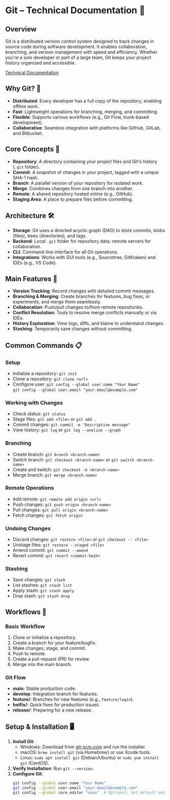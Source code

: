 # Git – Technical Documentation 🚀

## Overview
Git is a distributed version control system designed to track changes in source code during software development. It enables collaboration, branching, and version management with speed and efficiency. Whether you're a solo developer or part of a large team, Git keeps your project history organized and accessible.

[Technical Documentation](https://word.cloud.microsoft/open/onedrive/?docId=9CB24D6CEBEEB7F3%21s8656d34f5a8d4a4d8cdeb6bd8f09b62d&driveId=9cb24d6cebeeb7f3)

## Why Git? 🤔
- **Distributed**: Every developer has a full copy of the repository, enabling offline work.
- **Fast**: Lightweight operations for branching, merging, and committing.
- **Flexible**: Supports various workflows (e.g., Git Flow, trunk-based development).
- **Collaborative**: Seamless integration with platforms like GitHub, GitLab, and Bitbucket.

## Core Concepts 🧠
- **Repository**: A directory containing your project files and Git's history (`.git` folder).
- **Commit**: A snapshot of changes in your project, tagged with a unique SHA-1 hash.
- **Branch**: A parallel version of your repository for isolated work.
- **Merge**: Combines changes from one branch into another.
- **Remote**: A shared repository hosted online (e.g., GitHub).
- **Staging Area**: A place to prepare files before committing.

## Architecture 🛠️
- **Storage**: Git uses a directed acyclic graph (DAG) to store commits, blobs (files), trees (directories), and tags.
- **Backend**: Local `.git` folder for repository data; remote servers for collaboration.
- **CLI**: Command-line interface for all Git operations.
- **Integrations**: Works with GUI tools (e.g., Sourcetree, GitKraken) and IDEs (e.g., VS Code).

## Main Features 🌟
- **Version Tracking**: Record changes with detailed commit messages.
- **Branching & Merging**: Create branches for features, bug fixes, or experiments, and merge them seamlessly.
- **Collaboration**: Push/pull changes to/from remote repositories.
- **Conflict Resolution**: Tools to resolve merge conflicts manually or via IDEs.
- **History Exploration**: View logs, diffs, and blame to understand changes.
- **Stashing**: Temporarily save changes without committing.

## Common Commands 📋
### Setup
- Initialize a repository: `git init`
- Clone a repository: `git clone <url>`
- Configure user: `git config --global user.name "Your Name"`  
  `git config --global user.email "your.email@example.com"`

### Working with Changes
- Check status: `git status`
- Stage files: `git add <file>` or `git add .`
- Commit changes: `git commit -m "Descriptive message"`
- View history: `git log` or `git log --oneline --graph`

### Branching
- Create branch: `git branch <branch-name>`
- Switch branch: `git checkout <branch-name>` or `git switch <branch-name>`
- Create and switch: `git checkout -b <branch-name>`
- Merge branch: `git merge <branch-name>`

### Remote Operations
- Add remote: `git remote add origin <url>`
- Push changes: `git push origin <branch-name>`
- Pull changes: `git pull origin <branch-name>`
- Fetch changes: `git fetch origin`

### Undoing Changes
- Discard changes: `git restore <file>` or `git checkout -- <file>`
- Unstage files: `git restore --staged <file>`
- Amend commit: `git commit --amend`
- Revert commit: `git revert <commit-hash>`

### Stashing
- Save changes: `git stash`
- List stashes: `git stash list`
- Apply stash: `git stash apply`
- Drop stash: `git stash drop`

## Workflows 🔄
### Basic Workflow
1. Clone or initialize a repository.
2. Create a branch for your feature/bugfix.
3. Make changes, stage, and commit.
4. Push to remote.
5. Create a pull request (PR) for review.
6. Merge into the main branch.

### Git Flow
- **main**: Stable production code.
- **develop**: Integration branch for features.
- **feature/**: Branches for new features (e.g., `feature/login`).
- **hotfix/**: Quick fixes for production issues.
- **release/**: Preparing for a new release.

## Setup & Installation 🖥️
1. **Install Git**:
   - Windows: Download from [git-scm.com](https://git-scm.com) and run the installer.
   - macOS: `brew install git` (via Homebrew) or use Xcode tools.
   - Linux: `sudo apt install git` (Debian/Ubuntu) or `sudo yum install git` (CentOS).
2. **Verify Installation**: Run `git --version`.
3. **Configure Git**:
   ```bash
   git config --global user.name "Your Name"
   git config --global user.email "your.email@example.com"
   git config --global core.editor "nano"  # Optional: Set default editor

